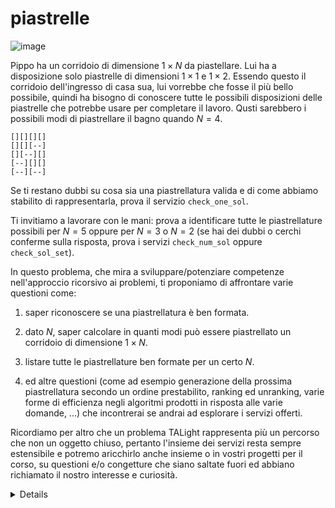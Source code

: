 # piastrelle

![image](../figs/.jpg)

Pippo ha un corridoio di dimensione $1 \times N$ da piastellare. Lui ha a disposizione solo piastrelle di dimensioni $1 \times 1$ e $1 \times 2$. Essendo questo il corridoio dell'ingresso di casa sua, lui vorrebbe che fosse il più bello possibile, quindi ha bisogno di conoscere tutte le possibili disposizioni delle piastrelle che potrebbe usare per completare il lavoro.
Qusti sarebbero i possibili modi di piastrellare il bagno quando $N=4$.

```t
[][][][]
[][][--]
[][--][]
[--][][]
[--][--]
```

Se ti restano dubbi su cosa sia una piastrellatura valida e di come abbiamo stabilito di rappresentarla, prova il servizio `check_one_sol`.

Ti invitiamo a lavorare con le mani: prova a identificare tutte le piastrellature possibili per $N=5$ oppure per $N=3$ o $N=2$ (se hai dei dubbi o cerchi conferme sulla risposta, prova i servizi `check_num_sol` oppure `check_sol_set`).

In questo problema, che mira a sviluppare/potenziare competenze nell'approccio ricorsivo ai problemi, ti proponiamo di affrontare varie questioni come:

1. saper riconoscere se una piastrellatura è ben formata.

2. dato $N$, saper calcolare in quanti modi può essere piastrellato un corridoio di dimensione $1 \times N$.

3. listare tutte le piastrellature ben formate per un certo $N$.

4. ed altre questioni (come ad esempio generazione della prossima piastrellatura secondo un ordine prestabilito, ranking ed unranking, varie forme di efficienza negli algoritmi prodotti in risposta alle varie domande, ...) che incontrerai se andrai ad esplorare i servizi offerti.

Ricordiamo per altro che un problema TALight rappresenta più un percorso che non un oggetto chiuso, pertanto l'insieme dei servizi resta sempre estensibile e potremo aricchirlo anche insieme o in vostri progetti per il corso, su questioni e/o congetture che siano saltate fuori ed abbiano richiamato il nostro interesse e curiosità.    

<details>
Potresti cominciare prima affinando e poi formalizzando in codice la tua capacità di riconoscere le piastrellature ben formate. 

Per allenarti potresti sperimentare il seguente servizio:

```
> rtal connect -a input_formula="[][--]" piastrelle check_one_sol
```

La primissima questione che vorremmo tu affrontassi è

#### Dato $N$, sapresti dire quante potrebbero essere le piastrellature ben formate?
<details>
<summary><strong>Servizi offerti</strong></summary>
<H4>Servizi offerti</H4>

Puoi chiedere verifica di quale possa essere il numero di piastrellature ben formate per un certo corridoio $1 \times N$ attraverso chiamate del tipo:

```
> rtal connect -a n=4 -a risp=5  piastrelle check_num_sol
```

Dopo aver verificato che la logica ti torna con delle sottomissioni spot a questo servizio, od al servizio che gestisce una dialogo di domande e risposte:

```
> rtal connect piastrelle evaluate_num_sol
```

potrai poi realizzare un tuo bot che sostenga tale dialogo in tua vece.


L'efficienza computazionale della logica risolutiva che avrai inserito al suo interno potrà così essere valutata dal seguente servizio. 
```
> rtal connect piastrelle evaluate_num_sol -- python mybot_risp.py
```
Quì `mybot_risp.py` potrà essere un qualsiasi eseguibile (un codice binario o anche un'interpretato) che gira sulla tua macchina.

Entro TALight puoi sempre sapere di più sui parametri e le possibilità dei servizi con

```
> rtal list piastrelle -v
```

Puoi inoltre richiamare la schermata di aiuto sulle varie possibilità del comando `connect` con 

```
> rtal connect --help
```
</details>

___
Proposte successive:
vorremmo tu ti avvalessi dello stesso schema ricorsivo impiegato per affrontare il punto precedente al fine di ottenere una soluzione ricorsiva al seguente task:

#### Dato $N$, produrre la lista di tutte le possibili piastrellature ben formate per un corridoio $1 \times N$.
<details>
<summary><strong>Servizi offerti</strong></summary>
<H4>Servizi offerti</H4>

```
> rtal connect piastrelle check_sol_set
```

Potrai quindi controllare se dovresti considerare e venire a conoscere tecniche ed approcci algoritmici più efficaci (ossia asintoticamente più veloci) con:

```
> rtal connect piastrelle evaluate_sol_list
```

Se visualizzi i possibili argomenti del servizio come insegnato sopra scoprirai che puoi scegliere tra due tipologie di ordinamento naturale sostanzialmente diversi (nota che non sono uno l'inverso dell'altro). 

</details>

___
Per il listing ti proponiamo di ricercare anche un approccio iterativo:

#### *Next:* dato una piastrellatura ben formata, sapresti produrre direttamente quella che le seguirbbe nella tua lista?
<details>
<summary><strong>Servizi offerti</strong></summary>
<H4>Servizi offerti</H4>

```
> rtal connect -a current_sol=[][][--] -a next_sol=[][--][] piastrelle check_next_sol_gen
```
Di nuovo, se visualizzi i possibili argomenti del servizio scoprirai che puoi ancora scegliere tra le stesse due tipologie di ordinamento già proposte. 
</details>

___
Ma per affrontare efficientemente e pur sempre in semplicità il ranking e l'unranking (combinando i quali otterresti il computo della prossima soluzione) ti suggeriamo di tornare ad un approccio ricorsivo.

#### *Ranking:* dato una piastrellatura ben formata, sapresti dire in che posizione si colloca entro la tua lista senza percorrerla?
<details>
<summary><strong>Servizi offerti</strong></summary>
<H4>Servizi offerti</H4>
Ormai saprai cercare da solo, avvalendoti di comandi quali

```
> rtal list piastrelle -v
```
i servizi offerti e relativi parametri. Questo vale anche per altri problemi entro TALight: ove un esplorazione diretta dei servizi, magari corroborata da un paio di interazioni di prova al terminale non sia sufficiente, forniamo allora un ulteriore servizio di help
```
> rtal list help
```
che ha come parametri la specifica di eventuali pagine di aiuto, tipicamente dedicate ai servizi del problema che possano beneficiarne. 

</details>

___
#### *Unranking:* dato $N$ ed un numero naturale positivo $i$, sapresti produrre direttamente la piastrellatura ben formata che nella tua lista compare in posizione $i$?
<details>
<summary><strong>Servizi offerti</strong></summary>
<H4>Servizi offerti</H4>
Ormai sarai autonomo nel raccogliere le possibilità offerte.
</details>

</details>
